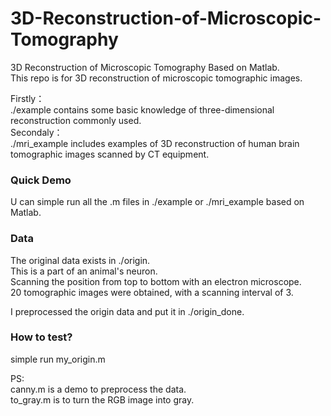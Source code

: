 # 3D-Reconstruction-of-Microscopic-Tomography
3D Reconstruction of Microscopic Tomography Based on Matlab.  
This repo is for 3D reconstruction of microscopic tomographic images.   

     
Firstly：  
./example contains some basic knowledge of three-dimensional reconstruction commonly used.  
Secondaly：  
./mri_example includes examples of 3D reconstruction of human brain tomographic images scanned by CT equipment.  

### Quick Demo
U can simple run all the .m files in ./example or ./mri_example based on Matlab.   

### Data
The original data exists in ./origin.   
This is a part of an animal's neuron.   
Scanning the position from top to bottom with an electron microscope.   
20 tomographic images were obtained, with a scanning interval of 3.  
      
I preprocessed the origin data and put it in ./origin_done.

### How to test?  
simple run my_origin.m  


PS:  
canny.m is a demo to preprocess the data.  
to_gray.m is to turn the RGB image into gray.  
